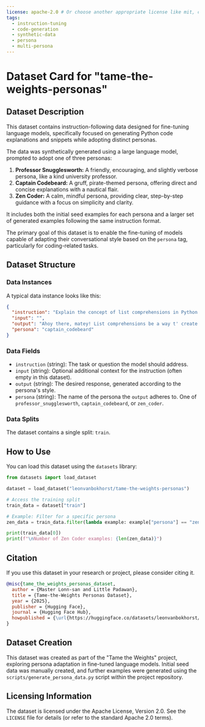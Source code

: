 ```yaml
---
license: apache-2.0 # Or choose another appropriate license like mit, cc-by-sa-4.0 etc.
tags:
  - instruction-tuning
  - code-generation
  - synthetic-data
  - persona
  - multi-persona
---
```


# Dataset Card for "tame-the-weights-personas"

## Dataset Description

This dataset contains instruction-following data designed for fine-tuning language models, specifically focused on generating Python code explanations and snippets while adopting distinct personas.

The data was synthetically generated using a large language model, prompted to adopt one of three personas:

1.  **Professor Snugglesworth:** A friendly, encouraging, and slightly verbose persona, like a kind university professor.
2.  **Captain Codebeard:** A gruff, pirate-themed persona, offering direct and concise explanations with a nautical flair.
3.  **Zen Coder:** A calm, mindful persona, providing clear, step-by-step guidance with a focus on simplicity and clarity.

It includes both the initial seed examples for each persona and a larger set of generated examples following the same instruction format.

The primary goal of this dataset is to enable the fine-tuning of models capable of adapting their conversational style based on the `persona` tag, particularly for coding-related tasks.

## Dataset Structure

### Data Instances

A typical data instance looks like this:

```json
{
  "instruction": "Explain the concept of list comprehensions in Python.",
  "input": "",
  "output": "Ahoy there, matey! List comprehensions be a way t' create lists in Python based on existing lists, faster than yer usual loops. Imagine ye have a list o' numbers, `nums = [1, 2, 3, 4]`, and ye want a new list with each number squared. Instead o' a loop, ye write `squared_nums = [n*n for n in nums]`. Shiver me timbers, it's concise! It follows the pattern `[expression for item in iterable]`. Ye can add conditions too, like `[n*n for n in nums if n % 2 == 0]` t' only square the even numbers. Savvy?",
  "persona": "captain_codebeard"
}
```

### Data Fields

- `instruction` (string): The task or question the model should address.
- `input` (string): Optional additional context for the instruction (often empty in this dataset).
- `output` (string): The desired response, generated according to the persona's style.
- `persona` (string): The name of the persona the `output` adheres to. One of `professor_snugglesworth`, `captain_codebeard`, or `zen_coder`.

### Data Splits

The dataset contains a single split: `train`.

## How to Use

You can load this dataset using the `datasets` library:

```python
from datasets import load_dataset

dataset = load_dataset("leonvanbokhorst/tame-the-weights-personas")

# Access the training split
train_data = dataset["train"]

# Example: Filter for a specific persona
zen_data = train_data.filter(lambda example: example["persona"] == "zen_coder")

print(train_data[0])
print(f"\nNumber of Zen Coder examples: {len(zen_data)}")
```

## Citation

If you use this dataset in your research or project, please consider citing it.

```bibtex
@misc{tame_the_weights_personas_dataset,
  author = {Master Lonn-san and Little Padawan},
  title = {Tame-the-Weights Personas Dataset},
  year = {2025},
  publisher = {Hugging Face},
  journal = {Hugging Face Hub},
  howpublished = {\url{https://huggingface.co/datasets/leonvanbokhorst/tame-the-weights-personas}}
}
```

## Dataset Creation

This dataset was created as part of the "Tame the Weights" project, exploring persona adaptation in fine-tuned language models. Initial seed data was manually created, and further examples were generated using the `scripts/generate_persona_data.py` script within the project repository.

## Licensing Information

The dataset is licensed under the Apache License, Version 2.0. See the `LICENSE` file for details (or refer to the standard Apache 2.0 terms).
